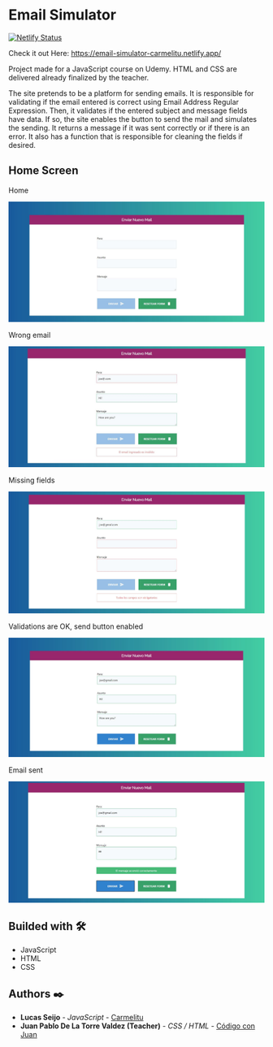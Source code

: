 # Email Simulator

[![Netlify Status](https://api.netlify.com/api/v1/badges/3413909b-c4e5-41d6-8507-0030fc784506/deploy-status)](https://app.netlify.com/sites/email-simulator-carmelitu/deploys)

Check it out Here: https://email-simulator-carmelitu.netlify.app/

Project made for a JavaScript course on Udemy. HTML and CSS are delivered already finalized by the teacher.

The site pretends to be a platform for sending emails. It is responsible for validating if the email entered is correct using Email Address Regular Expression. Then, it validates if the entered subject and message fields have data. If so, the site enables the button to send the mail and simulates the sending. It returns a message if it was sent correctly or if there is an error. It also has a function that is responsible for cleaning the fields if desired.

## Home Screen

Home

<img src="https://github.com/Carmelitu/email-simulator/blob/master/home.JPG" style="margin: 0 auto"/>

Wrong email

<img src="https://github.com/Carmelitu/email-simulator/blob/master/email-error.JPG" style="margin: 0 auto"/>

Missing fields

<img src="https://github.com/Carmelitu/email-simulator/blob/master/missing-fields.JPG" style="margin: 0 auto"/>

Validations are OK, send button enabled

<img src="https://github.com/Carmelitu/email-simulator/blob/master/email-ok.JPG" style="margin: 0 auto"/>

Email sent

<img src="https://github.com/Carmelitu/email-simulator/blob/master/email-sent.JPG" style="margin: 0 auto"/>



## Builded with 🛠️

* JavaScript
* HTML
* CSS

## Authors ✒️

* **Lucas Seijo** - *JavaScript* - [Carmelitu](https://github.com/Carmelitu)
* **Juan Pablo De La Torre Valdez (Teacher)** - *CSS / HTML* - [Código con Juan](https://codigoconjuan.com/)
